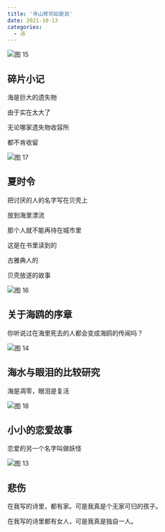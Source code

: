 ```yaml
---
title: '寺山修司如是说'
date: 2021-10-13
categories:
  - 诗
---
```


![图 15](../../images/6b1a114a920fb8004e9b4030d754d1fd07f14a67b1f52061997a7a22dc24120b.png)

## 碎片小记

海是巨大的遗失物

由于实在太大了

无论哪家遗失物收容所

都不肯收留

![图 17](../../images/0057a1ef2efedec10373ddb508565b831cce930d53e4d345a4dade8c7906e5da.png)

## 夏时令

把讨厌的人的名字写在贝壳上

放到海里漂流

那个人就不能再待在城市里

这是在书里读到的

古雅典人的

贝壳放逐的故事

![图 16](../../images/df813822bb2871f28a5deb6dc2f9874aa27c19cf8c6ba379cde3468950cd6bcf.png)

## 关于海鸥的序章

你听说过在海里死去的人都会变成海鸥的传闻吗？

![图 14](../../images/e7945082c7b574c3a6b3d1e83f7d6929037bb802650cbdb27c872b300de6a4e0.png)

## 海水与眼泪的比较研究

海是凋零，眼泪是复活

![图 18](../../images/415341a5216b6c88e049ab215eb4212b4bccf9ef7b8dd4b86ee6d5bf813973c0.png)  

## 小小的恋爱故事

恋爱的另一个名字叫做妖怪

![图 13](../../images/f92916a55ac70ad9f995aedf88f0c72ae0dd380690118a79089ea4cb9ba42ed4.png)

## 悲伤

在我写的诗里，都有家。可是我真是个无家可归的孩子。

在我写的诗里都有女人，可是我真是独自一人。
